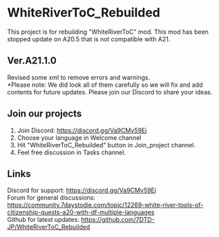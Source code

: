 # WhiteRiverToC_Rebuilded
This project is for rebuilding "WhiteRiverToC" mod. This mod has been stopped update on A20.5 that is not compatible with A21.

## Ver.A21.1.0
Revised some xml to remove errors and warnings. <br>
*Please note: We did look all of them carefully so we will fix and add contents for future updates. Please join our Discord to share your ideas.

## Join our projects
1. Join Discord: https://discord.gg/Va9CMv59Ej
2. Choose your language in Welcome channel
3. Hit "WhiteRiverToC_Rebuilded" button in Join_project channel.
4. Feel free discussion in Tasks channel.  

## Links
Discord for support: https://discord.gg/Va9CMv59Ej<br>
Forum for general discussions: https://community.7daystodie.com/topic/12269-white-river-tools-of-citizenship-quests-a20-with-df-multiple-languages<br>
Github for latest updates: https://github.com/7DTD-JP/WhiteRiverToC_Rebuilded

